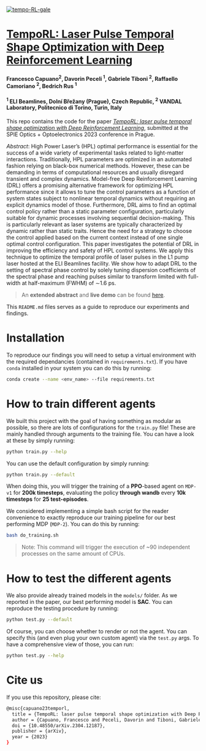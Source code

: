 <a href="https://ibb.co/qsKfhNN"><img src="https://i.ibb.co/hWbjrBB/tempo-RL-gale.jpg" alt="tempo-RL-gale" border="0"></a>

# [TempoRL: Laser Pulse Temporal Shape Optimization with Deep Reinforcement Learning](https://arxiv.org/abs/2304.12187)
#### Francesco Capuano<sup>2</sup>, Davorin Peceli <sup>1</sup>, Gabriele Tiboni <sup>2</sup>, Raffaello Camoriano <sup>2</sup>, Bedrich Rus <sup>1</sup>
#### <sup>1</sup> ELI Beamlines, Dolní Břežany (Prague), Czech Republic, <sup>2</sup> VANDAL Laboratory, Politecnico di Torino, Turin, Italy

This repo contains the code for the paper [*TempoRL: laser pulse temporal shape optimization with Deep Reinforcement Learning*](https://arxiv.org/abs/2304.12187), submitted at the SPIE Optics + Optoelectronics 2023 conference in Prague. 

*Abstract*: High Power Laser’s (HPL) optimal performance is essential for the success of a wide variety of experimental tasks related to light-matter interactions. Traditionally, HPL parameters are optimized in an automated fashion relying on black-box numerical methods. However, these can be demanding in terms of computational resources and usually disregard transient and complex dynamics. Model-free Deep Reinforcement Learning (DRL) offers a promising alternative framework for optimizing HPL performance since it allows to tune the control parameters as a function of system states subject to nonlinear temporal dynamics without requiring an explicit dynamics model of those. Furthermore, DRL aims to find an optimal control policy rather than a static parameter configuration, particularly suitable for dynamic processes involving sequential decision-making. This is particularly relevant as laser systems are typically characterized by dynamic rather than static traits. Hence the need for a strategy to choose the control applied based on the current context instead of one single optimal control configuration. This paper investigates the potential of DRL in improving the efficiency and safety of HPL control systems. We apply this technique to optimize the temporal profile of laser pulses in the L1 pump laser hosted at the ELI Beamlines facility. We show how to adapt DRL to the setting of spectral phase control by solely tuning dispersion coefficients of the spectral phase and reaching pulses similar to transform limited with full-width at half-maximum (FWHM) of ∼1.6 ps.

> An **extended abstract** and **live demo** can be found [here](https://sites.google.com/view/temporl-opt).

This `README.md` files serves as a guide to reproduce our experiments and findings.

# Installation
To reproduce our findings you will need to setup a virtual environment with the required dependancies (contained in `requirements.txt`). 
If you have `conda` installed in your system you can do this by running:
```bash
conda create --name <env_name> --file requirements.txt
```
# How to train different agents
We built this project with the goal of having something as modular as possible, so there are lots of configurations for the `train.py` file! These are mainly handled through arguments to the training file. You can have a look at these by simply running: 
```bash
python train.py --help
```
You can use the default configuration by simply running: 
```bash
python train.py --default
```
When doing this, you will trigger the training of a **PPO**-based agent on `MDP-v1` for **200k timesteps**, evaluating the policy **through wandb** every **10k timesteps** for **25 test-episodes**.

We considered implementing a simple bash script for the reader convenience to exactly reproduce our training pipeline for our best performing MDP (`MDP-2`). You can do this by running: 
```bash
bash do_training.sh
```
> Note: This command will trigger the execution of ~90 independent processes on the same amount of CPUs.

# How to test the different agents
We also provide already trained models in the `models/` folder. As we reported in the paper, our best performing model is **SAC**. You can reproduce the testing procedure by running: 
```bash
python test.py --default
```
Of course, you can choose whether to render or not the agent. You can specify this (and even plug your own custom agent) via the `test.py` args. To have a comprehensive view of those, you can run: 
```bash
python test.py --help
```

# Cite us
If you use this repository, please cite:

```bash
@misc{capuano23temporl,
  title = {TempoRL: laser pulse temporal shape optimization with Deep Reinforcement Learning},
  author = {Capuano, Francesco and Peceli, Davorin and Tiboni, Gabriele and Camoriano, Raffaello and Rus, Bedrich},
  doi = {10.48550/arXiv.2304.12187},
  publisher = {arXiv},
  year = {2023}
}
```